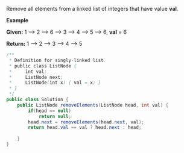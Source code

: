 Remove all elements from a linked list of integers that have value **val**.

**Example**

**Given:** 1 --> 2 --> 6 --> 3 --> 4 --> 5 --> 6, **val** = 6

**Return:** 1 --> 2 --> 3 --> 4 --> 5


```java
/**
 * Definition for singly-linked list.
 * public class ListNode {
 *     int val;
 *     ListNode next;
 *     ListNode(int x) { val = x; }
 * }
 */
public class Solution {
    public ListNode removeElements(ListNode head, int val) {
        if(head == null)
            return null;
        head.next = removeElements(head.next, val);
        return head.val == val ? head.next : head;
            
    }
}
```
